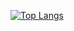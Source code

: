 [![Top Langs](https://github-readme-stats.vercel.app/api/top-langs/?username=rikumomo0407&layout=compact&theme=dark)](https://github.com/anuraghazra/github-readme-stats)